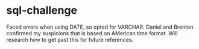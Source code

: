 # sql-challenge

Faced errors when using DATE, so opted for VARCHAR.
Daniel and Brenton confirmed my suspicions that is based on AMerican time format. Will research how to get past this for future references. 
